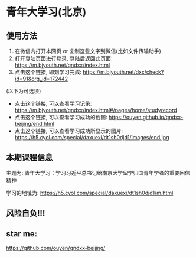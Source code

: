 <meta name="referrer" content="no-referrer">
        
# 青年大学习(北京)

## 使用方法

1. 在微信内打开本网页 or 复制这些文字到微信(比如文件传输助手)
2. 打开登陆页面进行登录, 登陆后返回此页面: https://m.bjyouth.net/qndxx/index.html
3. 点击这个链接, 即刻学习完成: https://m.bjyouth.net/dxx/check?id=91&org_id=172442

(以下为可选项)

+ 点击这个链接, 可以查看学习记录: https://m.bjyouth.net/qndxx/index.html#/pages/home/studyrecord
+ 点击这个链接, 可以查看学习成功的截图: https://ouyen.github.io/qndxx-beijing/end.html
+ 点击这个链接, 可以查看学习成功所显示的图片: https://h5.cyol.com/special/daxuexi/dt1sh0djd1/images/end.jpg

## 本期课程信息

主题为: 青年大学习：学习习近平总书记给南京大学留学归国青年学者的重要回信精神

学习的地址为: https://h5.cyol.com/special/daxuexi/dt1sh0djd1/m.html

## 风险自负!!!

## star me:

https://github.com/ouyen/qndxx-beijing/

